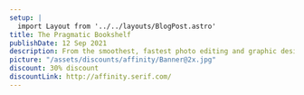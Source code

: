 ```yaml
---
setup: |
  import Layout from '../../layouts/BlogPost.astro'
title: The Pragmatic Bookshelf
publishDate: 12 Sep 2021
description: From the smoothest, fastest photo editing and graphic design software to the most powerful publishing software, Affinity ...
picture: "/assets/discounts/affinity/Banner@2x.jpg"
discount: 30% discount
discountLink: http://affinity.serif.com/
---
```

